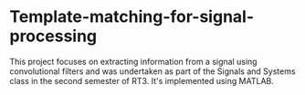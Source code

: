 # Template-matching-for-signal-processing
This project focuses on extracting information from a signal using convolutional filters and was undertaken as part of the Signals and Systems class in the second semester of RT3. It's implemented using MATLAB.

